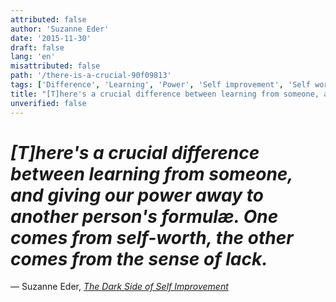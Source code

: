 ```yaml
---
attributed: false
author: 'Suzanne Eder'
date: '2015-11-30'
draft: false
lang: 'en'
misattributed: false
path: '/there-is-a-crucial-90f09813'
tags: ['Difference', 'Learning', 'Power', 'Self improvement', 'Self worth']
title: "[T]here's a crucial difference between learning from someone, and giving our power away to another person's formulæ.  One comes from self-worth, the other comes from the sense of lack."
unverified: false
---
```


# *[T]here's a crucial difference between learning from someone, and giving our power away to another person's formulæ.  One comes from self-worth, the other comes from the sense of lack.*

&mdash; Suzanne Eder, <cite>[The Dark Side of Self Improvement](https://www.youtube.com/watch?v=wljRiAofFJ8&t=586)</cite>